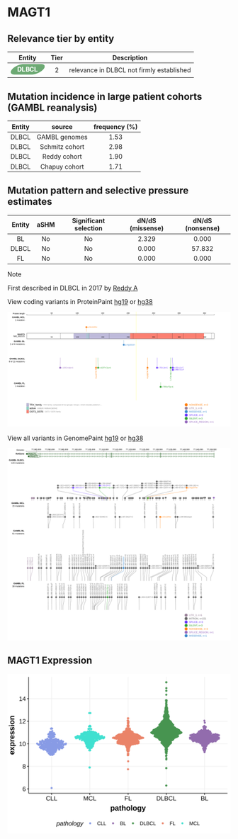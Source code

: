 # MAGT1

## Relevance tier by entity

|Entity|Tier|Description                              |
|:------:|:----:|-----------------------------------------|
|![DLBCL](images/icons/DLBCL_tier2.png) |2   |relevance in DLBCL not firmly established|

## Mutation incidence in large patient cohorts (GAMBL reanalysis)

|Entity|source        |frequency (%)|
|:------:|:--------------:|:-------------:|
|DLBCL |GAMBL genomes |1.53         |
|DLBCL |Schmitz cohort|2.98         |
|DLBCL |Reddy cohort  |1.90         |
|DLBCL |Chapuy cohort |1.71         |

## Mutation pattern and selective pressure estimates

|Entity|aSHM|Significant selection|dN/dS (missense)|dN/dS (nonsense)|
|:------:|:----:|:---------------------:|:----------------:|:----------------:|
|BL    |No  |No                   |2.329           | 0.000          |
|DLBCL |No  |No                   |0.000           |57.832          |
|FL    |No  |No                   |0.000           | 0.000          |


> [!NOTE]
> First described in DLBCL in 2017 by [Reddy A](https://pubmed.ncbi.nlm.nih.gov/28985567)


View coding variants in ProteinPaint [hg19](https://morinlab.github.io/LLMPP/GAMBL/MAGT1_protein.html)  or [hg38](https://morinlab.github.io/LLMPP/GAMBL/MAGT1_protein_hg38.html)

![image](images/proteinpaint/MAGT1_NM_032121.svg)

View all variants in GenomePaint [hg19](https://morinlab.github.io/LLMPP/GAMBL/MAGT1.html)  or [hg38](https://morinlab.github.io/LLMPP/GAMBL/MAGT1_hg38.html)

![image](images/proteinpaint/MAGT1.svg)
## MAGT1 Expression
![image](images/gene_expression/MAGT1_by_pathology.svg)
<!-- ORIGIN: reddyGeneticFunctionalDrivers2017 -->
<!-- DLBCL: reddyGeneticFunctionalDrivers2017 -->
